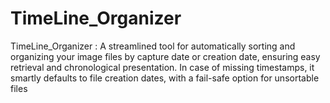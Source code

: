 # TimeLine_Organizer
TimeLine_Organizer : A streamlined tool for automatically sorting and organizing your image files by capture date or creation date, ensuring easy retrieval and chronological presentation. In case of missing timestamps, it smartly defaults to file creation dates, with a fail-safe option for unsortable files
